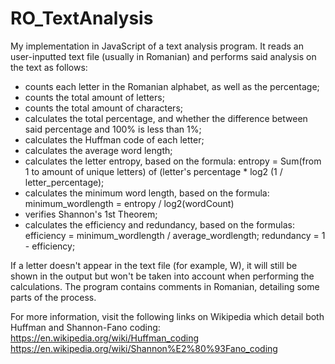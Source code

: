 # RO_TextAnalysis
My implementation in JavaScript of a text analysis program.
It reads an user-inputted text file (usually in Romanian) and performs said analysis on the text as follows:
- counts each letter in the Romanian alphabet, as well as the percentage;
- counts the total amount of letters;
- counts the total amount of characters;
- calculates the total percentage, and whether the difference between said percentage and 100% is less than 1%;
- calculates the Huffman code of each letter;
- calculates the average word length;
- calculates the letter entropy, based on the formula:
entropy = Sum(from 1 to amount of unique letters) of (letter's percentage * log2 (1 / letter_percentage);
- calculates the minimum word length, based on the formula:
minimum_wordlength = entropy / log2(wordCount)
- verifies Shannon's 1st Theorem;
- calculates the efficiency and redundancy, based on the formulas:
efficiency = minimum_wordlength / average_wordlength;
redundancy = 1 - efficiency;

If a letter doesn't appear in the text file (for example, W),
it will still be shown in the output but won't be taken into account when performing the calculations.
The program contains comments in Romanian, detailing some parts of the process.

For more information, visit the following links on Wikipedia which detail both Huffman and Shannon-Fano coding:
https://en.wikipedia.org/wiki/Huffman_coding
https://en.wikipedia.org/wiki/Shannon%E2%80%93Fano_coding
